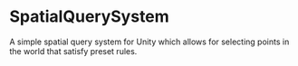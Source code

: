 # SpatialQuerySystem
A simple spatial query system for Unity which allows for selecting points in the world that satisfy preset rules.
